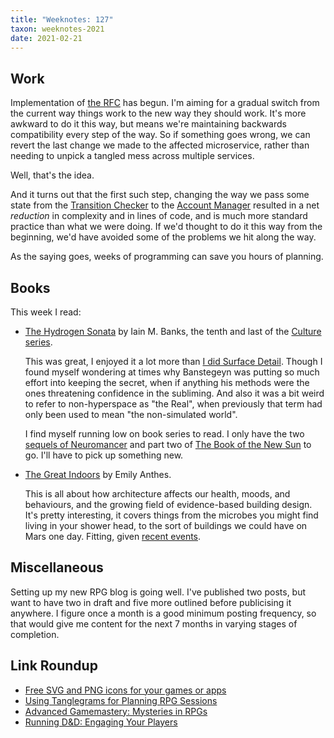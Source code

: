 ```yaml
---
title: "Weeknotes: 127"
taxon: weeknotes-2021
date: 2021-02-21
---
```


## Work

Implementation of [the RFC][] has begun.  I'm aiming for a gradual
switch from the current way things work to the new way they should
work.  It's more awkward to do it this way, but means we're
maintaining backwards compatibility every step of the way.  So if
something goes wrong, we can revert the last change we made to the
affected microservice, rather than needing to unpick a tangled mess
across multiple services.

Well, that's the idea.

And it turns out that the first such step, changing the way we pass
some state from the [Transition Checker][] to the [Account Manager][]
resulted in a net *reduction* in complexity and in lines of code, and
is much more standard practice than what we were doing.  If we'd
thought to do it this way from the beginning, we'd have avoided some
of the problems we hit along the way.

As the saying goes, weeks of programming can save you hours of
planning.

[the RFC]: https://github.com/alphagov/govuk-rfcs/pull/134
[Transition Checker]: https://www.gov.uk/transition-check/questions
[Account Manager]: https://www.account.publishing.service.gov.uk/

## Books

This week I read:

- [The Hydrogen Sonata][] by Iain M. Banks, the tenth and last of the [Culture series][].

  This was great, I enjoyed it a lot more than [I did Surface
  Detail][].  Though I found myself wondering at times why <span
  class="spoiler">Banstegeyn was putting so much effort into keeping
  the secret, when if anything his methods were the ones threatening
  confidence in the subliming</span>.  And also it was a bit weird to
  refer to non-hyperspace as "the Real", when previously that term had
  only been used to mean "the non-simulated world".

  I find myself running low on book series to read.  I only have the
  two [sequels of Neuromancer][] and part two of [The Book of the New
  Sun][] to go.  I'll have to pick up something new.

- [The Great Indoors][] by Emily Anthes.

  This is all about how architecture affects our health, moods, and
  behaviours, and the growing field of evidence-based building design.
  It's pretty interesting, it covers things from the microbes you
  might find living in your shower head, to the sort of buildings we
  could have on Mars one day.  Fitting, given [recent events][].

[The Hydrogen Sonata]: https://en.wikipedia.org/wiki/The_Hydrogen_Sonata
[Culture series]: https://en.wikipedia.org/wiki/Culture_series
[I did Surface Detail]: weeknotes-122.html
[sequels of Neuromancer]: https://en.wikipedia.org/wiki/Sprawl_trilogy
[The Book of the New Sun]: https://en.wikipedia.org/wiki/The_Book_of_the_New_Sun
[The Great Indoors]: http://emilyanthes.com/thegreatindoors/
[recent events]: https://en.wikipedia.org/wiki/Mars_2020

## Miscellaneous

Setting up my new RPG blog is going well.  I've published two posts,
but want to have two in draft and five more outlined before
publicising it anywhere.  I figure once a month is a good minimum
posting frequency, so that would give me content for the next 7 months
in varying stages of completion.

## Link Roundup

- [Free SVG and PNG icons for your games or apps](https://game-icons.net/)
- [Using Tanglegrams for Planning RPG Sessions](https://thebardicinquiry.wordpress.com/2021/02/15/using-tanglegrams-for-sandbox-play/)
- [Advanced Gamemastery: Mysteries in RPGs](https://www.youtube.com/watch?v=FgVM8-vbhZA)
- [Running D&D: Engaging Your Players](https://www.youtube.com/watch?v=_iWeZ-i19dk)
